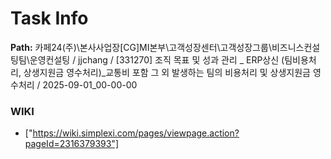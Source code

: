 # Task Info

**Path:** 카페24(주)\본사사업장\[CG]MI본부\고객성장센터\고객성장그룹\비즈니스컨설팅팀\운영컨설팅 / jjchang / [331270] 조직 목표 및 성과 관리 _ ERP상신 (팀비용처리, 상생지원금 영수처리)_교통비 포함 그 외 발생하는 팀의 비용처리 및 상생지원금 영수처리 / 2025-09-01_00-00-00

### WIKI
- ["https://wiki.simplexi.com/pages/viewpage.action?pageId=2316379393"]

